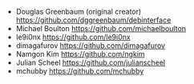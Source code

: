 * Douglas Greenbaum (original creator) https://github.com/dggreenbaum/debinterface
* Michael Boulton https://github.com/michaelboulton
* le9i0nx https://github.com/le9i0nx
* dimagafurov https://github.com/dimagafurov
* Namgon Kim https://github.com/ngkim
* Julian Scheel https://github.com/julianscheel
* mchubby https://github.com/mchubby
